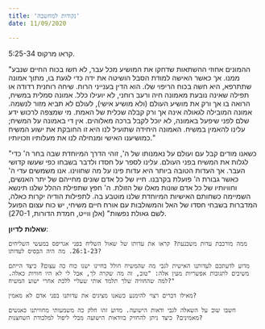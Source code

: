 ```yaml
---
title: 'נקודות למחשבה'
date: 11/09/2020

---
```


קראו מרקוס 5:25-34.

"ההמונים אחוזי ההשתאות שדחקו את המושיע מכל עבר, לא חשו בכוח החיים שנבע ממנו. אך כאשר האישה למודת הסבל הושיטה את ידה כדי לגעת בו, מתוך אמונה שתתרפא, היא חשה בכוח הריפוי שלו. הוא הדין בענייני הרוח. שיחה רוחנית רדודה או תפילה שאינה נובעת מאמונה חיה ורעב רוחני, לא יועילו כלל. אמונה סמלית במשיח, הרואה בו אך ורק את מושיע העולם (ולא מושיע אישי), לעולם לא תביא מזור לנשמה. אמונה המובילה לגאולה אינה אך ורק קבלה שכלית של האמת. מי שמצפה לרכוש ידע שלם לפני שיפעל באמונה, לא יוכל לקבל ברכה מאלוהים. אין די באמונה על המשיח; עלינו להאמין במשיח. האמונה היחידה שתועיל לנו היא זו החובקת את ישוע המשיח כמושיענו האישי ומנחילה לנו את מעלותיו וזכויותיו."

"כשאנו מודים קבל עם ועולם על נאמנותו של ה', זוהי הדרך המיוחדת שבה בחר ה' כדי לגלות את המשיח בפני העולם. עלינו לספר על חסדו ולדבר בשבחו כפי שעשו קדושי העבר. אך העדות הטובה ביותר היא עדות פינו על מה שחווינו. אנו משמשים עדי ה' כאשר גבורת ה' פועלת בקרבנו. חייו של כל אדם שונים מחייהם של יתר האנשים, וחוויותיו של כל אדם שונות מאלו של הזולת. ה' חפץ שתפילת ההלל שלנו תינשא השמיימה כשחותם האישיות המיוחדת שלנו מוטבע בה. לתפילות הודיה יקרות כאלה, המדברות בשבחי חסדו של האל והמשולבות עם אורח חיים משיחי, יש כוח עצום הפועל לשם גאולת נפשות" (אלן ווייט, חמדת הדורות, 270-1).

**שאלות לדיון**:

`ממה מורכבת עדות משכנעת? קראו את עדותו של שאול השליח בפני אגריפס במעשי השליחים 26:1-23. מה היה הבסיס לעדותו?`

`מדוע לדעתכם לעדותנו האישית לגבי מה שהמשיח חולל בחיינו ישנו כוח כה עצום? כיצד הייתם משיבים לתגובות אפשריות מעין אלה: "טוב, זה מה שקרה לך, אבל לי לא היו חוויות כאלה. למה שהחוויה שלך תלמד אותי שעליי ללכת אחרי ישוע המשיח?"`

`מאילו דברים רצוי להימנע כשאנו מציגים את עדותנו בפני אדם לא מאמין?`

`חשבו שוב על השאלה לגבי ודאות הישועה. מדוע זהו חלק כה משמעותי מחוויתנו כאנשים מאמינים? כיצד ניתן להחזיק בוודאות הישועה מבלי ליפול למלכודת השחצנות?`